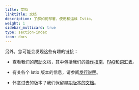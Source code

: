 ```yaml
---
title: 文档
linktitle: 文档
description: 了解如何部署、使用和运维 Istio。
weight: 1
sidebar_multicard: true
type: section-index
icon: docs
---
```


另外，您可能会发现这些有趣的链接：

- 查看我们的[帮助](/zh/help)文档，其中包括我们的[操作指南](/zh/help/ops)、[FAQ](/zh/help/faq)和[词汇表](/zh/help/glossary)。

- 有关各个 Istio 版本的信息，请参阅[发行说明](/zh/about/notes)。

- 怀念过去的版本？我们保留[早期版本的文档](https://archive.istio.io/)。